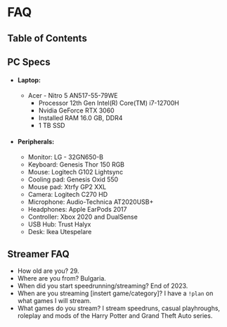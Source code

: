 # FAQ
## Table of Contents
##  PC Specs
- #### **Laptop:**
  - Acer - Nitro 5 AN517-55-79WE
    - Processor	12th Gen Intel(R) Core(TM) i7-12700H
    - Nvidia GeForce RTX 3060
    - Installed RAM	16.0 GB, DDR4
    - 1 TB SSD
- #### **Peripherals:**
  - Monitor: LG - 32GN650-B
  - Keyboard: Genesis Thor 150 RGB
  - Mouse: Logitech G102 Lightsync
  - Cooling pad: Genesis Oxid 550
  - Mouse pad: Xtrfy GP2 XXL
  - Camera: Logitech C270 HD
  - Microphone: Audio-Technica AT2020USB+ 
  - Headphones: Apple EarPods 2017
  - Controller: Xbox 2020 and DualSense
  - USB Hub: Trust Halyx
  - Desk: Ikea Utespelare
## Streamer FAQ
  - How old are you? 29.
  - Where are you from? Bulgaria.
  - When did you start speedrunning/streaming? End of 2023.
  - When are you streaming [instert game/category]? I have a ``!plan`` on what games I will stream.
  - What games do you stream? I  stream speedruns, casual playhroughs, roleplay and mods of the Harry Potter and Grand Theft Auto series.
